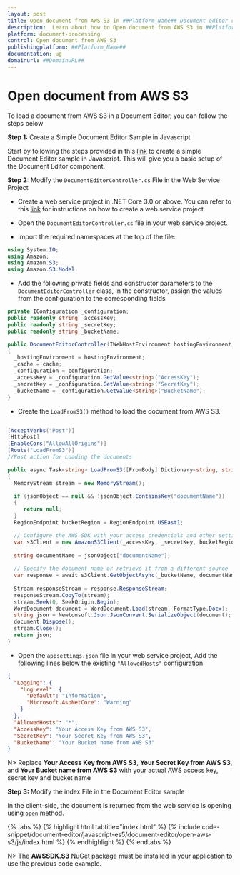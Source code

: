 ```yaml
---
layout: post
title: Open document from AWS S3 in ##Platform_Name## Document editor control | Syncfusion
description:  Learn about how to Open document from AWS S3 in ##Platform_Name## Document editor control of Syncfusion Essential JS 2 and more details.
platform: document-processing
control: Open document from AWS S3
publishingplatform: ##Platform_Name##
documentation: ug
domainurl: ##DomainURL##
---
```


# Open document from AWS S3

To load a document from AWS S3 in a Document Editor, you can follow the steps below

**Step 1:** Create a Simple Document Editor Sample in Javascript

Start by following the steps provided in this [link](../getting-started) to create a simple Document Editor sample in Javascript. This will give you a basic setup of the Document Editor component. 

**Step 2:** Modify the `DocumentEditorController.cs` File in the Web Service Project

* Create a web service project in .NET Core 3.0 or above. You can refer to this [link](../web-services-overview) for instructions on how to create a web service project.

* Open the `DocumentEditorController.cs` file in your web service project.

* Import the required namespaces at the top of the file:

```csharp
using System.IO;
using Amazon;
using Amazon.S3;
using Amazon.S3.Model;
```

* Add the following private fields and constructor parameters to the `DocumentEditorController` class, In the constructor, assign the values from the configuration to the corresponding fields

```csharp
private IConfiguration _configuration;
public readonly string _accessKey;
public readonly string _secretKey;
public readonly string _bucketName;

public DocumentEditorController(IWebHostEnvironment hostingEnvironment, IMemoryCache cache, IConfiguration configuration)
{
  _hostingEnvironment = hostingEnvironment;
  _cache = cache;
  _configuration = configuration;
  _accessKey = _configuration.GetValue<string>("AccessKey");
  _secretKey = _configuration.GetValue<string>("SecretKey");
  _bucketName = _configuration.GetValue<string>("BucketName");
}
```

* Create the `LoadFromS3()` method to load the document from AWS S3.

```csharp

[AcceptVerbs("Post")]
[HttpPost]
[EnableCors("AllowAllOrigins")]
[Route("LoadFromS3")]
//Post action for Loading the documents

public async Task<string> LoadFromS3([FromBody] Dictionary<string, string> onObject)
{
  MemoryStream stream = new MemoryStream();

  if (jsonObject == null && !jsonObject.ContainsKey("documentName"))
  {
     return null;
  }
  RegionEndpoint bucketRegion = RegionEndpoint.USEast1;

  // Configure the AWS SDK with your access credentials and other settings
  var s3Client = new AmazonS3Client(_accessKey, _secretKey, bucketRegion);
      
  string documentName = jsonObject["documentName"];
      
  // Specify the document name or retrieve it from a different source
  var response = await s3Client.GetObjectAsync(_bucketName, documentName);
      
  Stream responseStream = response.ResponseStream;
  responseStream.CopyTo(stream);
  stream.Seek(0, SeekOrigin.Begin);
  WordDocument document = WordDocument.Load(stream, FormatType.Docx);
  string json = Newtonsoft.Json.JsonConvert.SerializeObject(document);
  document.Dispose();
  stream.Close();
  return json;
}
```

* Open the `appsettings.json` file in your web service project, Add the following lines below the existing `"AllowedHosts"` configuration

```json
{
  "Logging": {
    "LogLevel": {
      "Default": "Information",
      "Microsoft.AspNetCore": "Warning"
    }
  },
  "AllowedHosts": "*",
  "AccessKey": "Your Access Key from AWS S3",
  "SecretKey": "Your Secret Key from AWS S3",
  "BucketName": "Your Bucket name from AWS S3"
}
```

N> Replace **Your Access Key from AWS S3**, **Your Secret Key from AWS S3**, and **Your Bucket name from AWS S3** with your actual AWS access key, secret key and bucket name

**Step 3:**  Modify the index File in the Document Editor sample

In the client-side, the document is returned from the web service is opening using [`open`](https://ej2.syncfusion.com/javascript/documentation/api/document-editor#open) method.

{% tabs %}
{% highlight html tabtitle="index.html" %}
{% include code-snippet/document-editor/javascript-es5/document-editor/open-aws-s3/js/index.html %}
{% endhighlight %}
{% endtabs %}

N> The **AWSSDK.S3** NuGet package must be installed in your application to use the previous code example.
